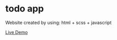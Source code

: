 # todo app
Website created by using: html + scss + javascript

[Live Demo](https://emexen.github.io/vanillajs-todo)
